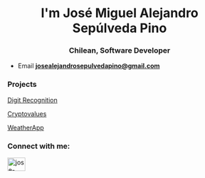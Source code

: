 <h1 align="center">I'm José Miguel Alejandro Sepúlveda Pino</h1>
<h3 align="center">Chilean, Software Developer</h3>


- Email **josealejandrosepulvedapino@gmail.com**

<h3 align="left">Projects</h3>
<p><a href="https://mnist-recognition-frontend.vercel.app" target="blank">Digit Recognition</a></p>
<p><a href="https://josesepulvedapino.github.io/cryptovalues-angular/" target="blank">Cryptovalues</a></p>
<p><a href="https://weatherapp-5c5aa.web.app" target="blank">WeatherApp</a></p>


<h3 align="left">Connect with me:</h3>
<p align="left">
<a href="https://www.linkedin.com/in/josesepulvedapino/" target="blank"><img align="center" src="https://raw.githubusercontent.com/rahuldkjain/github-profile-readme-generator/master/src/images/icons/Social/linked-in-alt.svg" alt="jose-miguel-alejandro-sepulveda-pino-b63991203" height="30" width="40" /></a>
</p>


